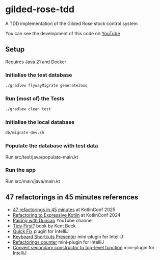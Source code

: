 # gilded-rose-tdd

A TDD implementation of the Gilded Rose stock control system

You can see the development of this code on [YouTube](https://youtube.com/playlist?list=PL1ssMPpyqocg2D_8mgIbcnQGxCPI2_fpA)

## Setup

Requires Java 21 and Docker

### Initialise the test database

```bash
./gradlew flywayMigrate generateJooq
```

### Run (most of) the Tests

```bash
./gradlew clean test
```

### Initialise the local database

```bash
db/migrate-dev.sh
```

### Populate the database with test data

Run src/test/java/populate-main.kt

### Run the app

Run src/main/java/main.kt


## 47 refactorings in 45 minutes references

- [47 refactorings in 45 minutes](https://www.youtube.com/watch?v=XJ9fq-PYCWk&t=26390s) at KotlinConf 2025
- [Refactoring to Expressive Kotlin](https://www.youtube.com/watch?v=p5WylVjtzBQ) at KotlinConf 2024
- [Pairing with Duncan](https://www.youtube.com/@PairingWithDuncan) YouTube channel
- [Tidy First?](https://www.oreilly.com/library/view/tidy-first/9781098151232) book by Kent Beck
- [Quick Fix](https://github.com/dkandalov/quick-fix) plugin for IntelliJ
- [Keyboard Shortcuts Presenter](https://gist.github.com/dkandalov/54839566c1de9e6012c93bcb87309306) mini-plugin for IntelliJ
- [Refactorings counter](https://gist.github.com/dkandalov/cd7e987ac171d18d79637f6d6c66bea0) mini-plugin for IntelliJ
- [Convert secondary constructor to top-level function](https://gist.github.com/dkandalov/176103506770b8b12a9b67e006dd35bc) mini-plugin for IntelliJ